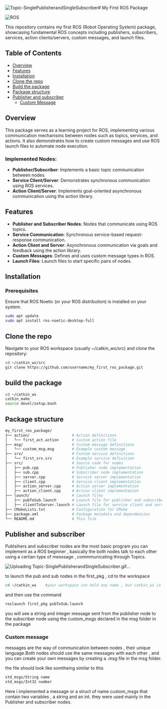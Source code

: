 ![Topic-SinglePublisherandSingleSubscriber](https://github.com/user-attachments/assets/6fedf89a-48be-42cc-a9e8-a76d5073afb3)# My First ROS Package

![ROS](https://img.shields.io/badge/ROS-Noetic-blue)

This repository contains my first ROS (Robot Operating System) package, showcasing fundamental ROS concepts including publishers, subscribers, services, action clients/servers, custom messages, and launch files.

## Table of Contents
- [Overview](#overview)
- [Features](#features)
- [Installation](#installation)
- [Clone the repo](#clone-the-repo)
- [Build the package](#build-the-package)
- [Package structure](#package-structure)
- [Publisher and subscriber](#publisher-and-subscriber)
  - [Custom Message](#custom-message)

## Overview
This package serves as a learning project for ROS, implementing various communication mechanisms between nodes such as topics, services, and actions. It also demonstrates how to create custom messages and use ROS launch files to automate node execution.

### Implemented Nodes:
- **Publisher/Subscriber**: Implements a basic topic communication between nodes.
- **Service Client/Server**: Demonstrates synchronous communication using ROS services.
- **Action Client/Server**: Implements goal-oriented asynchronous communication using the action library.

## Features
- **Publisher and Subscriber Nodes**: Nodes that communicate using ROS topics.
- **Service Communication**: Synchronous service-based request-response communication.
- **Action Client and Server**: Asynchronous communication via goals and feedback using the action library.
- **Custom Messages**: Defines and uses custom message types in ROS.
- **Launch Files**: Launch files to start specific pairs of nodes.

## Installation

### Prerequisites
Ensure that ROS Noetic (or your ROS distribution) is installed on your system.

```bash
sudo apt update
sudo apt install ros-noetic-desktop-full
```
## Clone the repo
Navigate to your ROS workspace (usually ~/catkin_ws/src) and clone the repository:
```bash
cd ~/catkin_ws/src
git clone https://github.com/username/my_first_ros_package.git
```
## build the package
```bash
cd ~/catkin_ws
catkin_make
source devel/setup.bash
```
## Package structure
```bash
my_first_ros_package/
├── action/                   # Action definitions
│   └── first_act.action      # Custom action file
├── msg/                      # Custom message definitions
│   └── custom_msg.msg        # Example custom message
├── srv/                      # Custom service definitions
│   └── first_srv.srv         # Example service definition
├── src/                      # Source code for nodes
│   ├── pub.cpp               # Publisher node implementation
│   ├── sub.cpp               # Subscriber node implementation
│   ├── server.cpp            # Service server implementation
│   ├── client.cpp            # Service client implementation
│   ├── action_server.cpp     # Action server implementation
│   ├── action_client.cpp     # Action client implementation
├── launch/                   # Launch files
│   ├── pubToSub.launch       # Launch file for publisher and subscriber
│   ├── clientToServer.launch # Launch file for service client and server
├── CMakeLists.txt            # Configuration for CMake
├── package.xml               # Package metadata and dependencies
└── README.md                 # This file
```
## Publisher and subscriber
Publsihers and subscriber nodes are the most basic program you can implement as a ROS beginner , basically the both  nodes talk to each other using a certian type of messsage , commmunicating through Topics.

![Uploading Topic-SinglePublisherandSingleSubscriber.gif…]()

to launch the pub and sub nodes in the first_pkg ,  cd to the workspace
```bash
cd ~/catkin_ws    #your workspace can hold any name , but catkin_ws is the usual
```
and then use the command 
```bash
roslaunch first_pkg pubToSub.launch
```
you will see a string and integer message sent from the publisher node to the subscriber node using the custom_msgs declared in the msg folder in the package

### Custom message
messages are the way of communication between nodes , their unique language.Both nodes should use the same messages with each other , and you can create your own messages
by creating a .msg file in the msg folder.

the file should look like somtheing similar to this

```bash
std_msgs/String name
std_msgs/Int32 number
```
Here i implemented a message or a struct of name custom_msgs that contain two variables , a string and an int.
they were used mainly in the Publisher and subscriber nodes.








